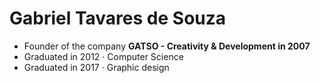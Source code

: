# Gabriel Tavares de Souza
- Founder of the company **GATSO - Creativity & Development in 2007** 
- Graduated in 2012 · Computer Science
- Graduated in 2017 · Graphic design
